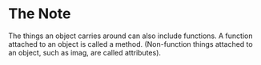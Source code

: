 # The Note

The things an object carries around can also include functions. A function attached to an object is called a method. (Non-function things attached to an object, such as imag, are called attributes).
